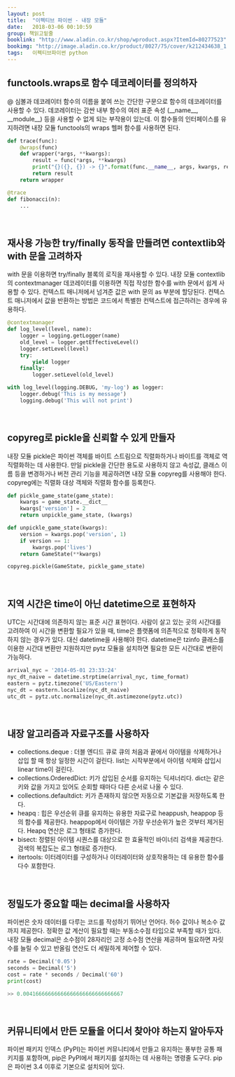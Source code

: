 ```yaml
---
layout: post
title:  "이펙티브 파이썬 - 내장 모듈"
date:   2018-03-06 00:10:59
group: 책읽고밑줄
booklink: "http://www.aladin.co.kr/shop/wproduct.aspx?ItemId=80277523"
bookimg: "http://image.aladin.co.kr/product/8027/75/cover/k212434638_1.jpg"
tags:   이펙티브파이썬 python
---
```



## functools.wraps로 함수 데코레이터를 정의하자
@ 심볼과 데코레이터 함수의 이름을 붙여 쓰는 간단한 구문으로 함수의 데코레이터를 사용할 수 있다. 데코레이터는 감싼 내부 함수의 여러 표준 속성 (\_\_name\_\_, \_\_module\_\_) 등을 사용할 수 없게 되는 부작용이 있는데. 이 함수들의 인터페이스를 유지하려면 내장 모듈 functools의 wraps 헬퍼 함수를 사용하면 된다. 
```python
def trace(func):
    @wraps(func)
    def wrapper(*args, **kwargs):
        result = func(*args, **kwargs)
        print("{}({}, {}) -> {}".format(func.__name__, args, kwargs, result))
        return result
    return wrapper

@trace
def fibonacci(n):
    ...

```
<br/>

## 재사용 가능한 try/finally 동작을 만들려면 contextlib와 with 문을 고려하자
with 문을 이용하면 try/finally 블록의 로직을 재사용할 수 있다. 내장 모듈 contextlib의 contextmanager 데코레이터를 이용하면 직접 작성한 함수를 with 문에서 쉽게 사용할 수 있다. 
컨텍스트 매니저에서 넘겨준 값은 with 문의 as 부분에 할당된다. 컨텍스트 매니저에서 값을 반환하는 방법은 코드에서 특별한 컨텍스트에 접근하려는 경우에 유용하다. 
```python
@contextmanager
def log_level(level, name):
    logger = logging.getLogger(name)
    old_level = logger.getEffectiveLevel()
    logger.setLevel(level)
    try:
        yield logger
    finally:
        logger.setLevel(old_level)

with log_level(logging.DEBUG, 'my-log') as logger:
    logger.debug('This is my message')
    logging.debug('This will not print')

```
<br/>


## copyreg로 pickle을 신뢰할 수 있게 만들자
내장 모듈 pickle은 파이썬 객체를 바이트 스트림으로 직렬화하거나 바이트를 객체로 역직렬화하는 데 사용한다. 만일 pickle을 간단한 용도로 사용하지 않고 속성값, 클래스 이름 등을 변경하거나 버전 관리 기능을 제공하려면 내장 모듈 copyreg를 사용해야 한다. copyreg에는 직렬화 대상 객체와 직렬화 함수를 등록한다. 
```python
def pickle_game_state(game_state):
    kwargs = game_state.__dict__
    kwargs['version'] = 2
    return unpickle_game_state, (kwargs)

def unpickle_game_state(kwargs):
    version = kwargs.pop('version', 1)
    if version == 1:
        kwargs.pop('lives')
    return GameState(**kwargs)

copyreg.pickle(GameState, pickle_game_state)

```
<br/>

## 지역 시간은 time이 아닌 datetime으로 표현하자
UTC는 시간대에 의존하지 않는 표준 시간 표현이다. 사람이 살고 있는 곳의 시간대를 고려하여 이 시간을 변환할 필요가 있을 때, time은 플랫폼에 의존적으로 정확하게 동작하지 않는 경우가 있다. 대신 datetime을 사용해야 한다. datetime은 tzinfo 클래스를 이용한 시간대 변환만 지원하지만 pytz 모듈을 설치하면 필요한 모든 시간대로 변환이 가능하다. 
```python
arrival_nyc = '2014-05-01 23:33:24'
nyc_dt_naive = datetime.strptime(arrival_nyc, time_format)
eastern = pytz.timezone('US/Eastern')
nyc_dt = eastern.localize(nyc_dt_naive)
utc_dt = pytz.utc.normalize(nyc_dt.astimezone(pytz.utc))
```
<br/>

## 내장 알고리즘과 자료구조를 사용하자 
- collections.deque : 더블 엔디드 큐로 큐의 처음과 끝에서 아이템을 삭제하거나 삽입 할 때 항상 일정한 시간이 걸린다. list는 시작부분에서 아이템 삭제와 삽입시 linear time이 걸린다. 
- collections.OrderedDict: 키가 삽입된 순서를 유지하는 딕셔너리다. dict는 같은 키와 값을 가지고 있어도 순회할 때마다 다른 순서로 나올 수 있다. 
- collections.defaultdict: 키가 존재하지 않으면 자동으로 기본값을 저장하도록 한다.   
- heapq : 힙은 우선순위 큐를 유지하는 유용한 자료구로 heappush, heappop 등의 함수를 제공한다. heappop에서 아이템은 가장 우선순위가 높은 것부터 제거된다. Heapq 연산은 로그 형태로 증가한다. 
- bisect: 정렬된 아이템 시퀀스를 대상으로 한 효율적인 바이너리 검색을 제공한다. 검색의 복잡도는 로그 형태로 증가한다. 
- itertools: 이터레이터를 구성하거나 이터레이터와 상호작용하는 데 유용한 함수를 다수 포함한다. 

<br/>

## 정밀도가 중요할 때는 decimal을 사용하자
파이썬은 숫자 데이터를 다루는 코드를 작성하기 뛰어난 언어다. 허수 값이나 복소수 값까지 제공한다. 정확한 값 계산이 필요할 때는 부동소수점 타입으로 부족할 때가 있다. 내장 모듈 decimal은 소수점이 28자리인 고정 소수점 연산을 제공하며 필요하면 자릿수를 늘릴 수 있고 반올림 연산도 더 세밀하게 제어할 수 있다.  
```python
rate = Decimal('0.05')
seconds = Decimal('5')
cost = rate * seconds / Decimal('60')
print(cost)

>> 0.00416666666666666666666666666667
```
<br/>

## 커뮤니티에서 만든 모듈을 어디서 찾아야 하는지 알아두자 
파이썬 패키지 인덱스 (PyPI)는 파이썬 커뮤니티에서 만들고 유지하는 풍부한 공통 패키지를 포함하며, pip은 PyPI에서 패키지를 설치하는 데 사용하는 명령줄 도구다. pip은 파이썬 3.4 이후로 기본으로 설치되어 있다. 

<br/>
